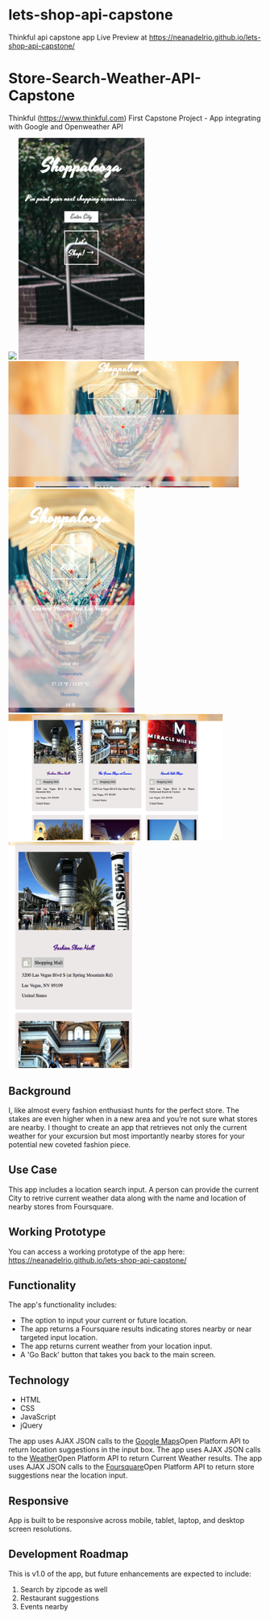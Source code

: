 # lets-shop-api-capstone
Thinkful api capstone app 
Live Preview at https://neanadelrio.github.io/lets-shop-api-capstone/


# Store-Search-Weather-API-Capstone
Thinkful (https://www.thinkful.com) First Capstone Project - App integrating with Google and Openweather API

<img src="ScreenShots/Screen%20Shot%202018-03-12%20at%209.32.36%20PM.png" height="250">

<img src="ScreenShots/Screen%20Shot%20Landing%20Page%20sm%202018-03-18%20at%204.25.02%20PM.png" width="250">

<img src="ScreenShots/Screen%20Shot%20next%20page%20fs%202018-03-18%20at%204.25.31%20PM.png" height="250">

<img src="ScreenShots/Screen%20Shot%20next%20page%20sm%202018-03-18%20at%204.26.03%20PM.png" width="250">

<img src="ScreenShots/Screen%20Shot%20results%20fs%202018-03-18%20at%204.25.46%20PM.png" height="250">

<img src="ScreenShots/Screen%20Shot%20results%20sm%202018-03-18%20at%204.26.17%20PM.png" width="250">


## Background
I, like almost every fashion enthusiast hunts for the perfect store.  The stakes are even higher when in a new area and you’re not sure what stores are nearby.  I thought to create an app that retrieves not only the current weather for your excursion but most importantly nearby stores for your potential new coveted fashion piece.  

## Use Case
This app includes a location search input. A person can provide the current City to retrive current weather data along with the name and location of nearby stores from Foursquare.

## Working Prototype
You can access a working prototype of the app here: https://neanadelrio.github.io/lets-shop-api-capstone/

## Functionality
The app's functionality includes:
* The option to input your current or future location.
* The app returns a Foursquare results indicating stores nearby or near targeted input location.
* The app returns current weather from your location input.
* A 'Go Back' button that takes you back to the main screen.

## Technology
* HTML
* CSS
* JavaScript
* jQuery

The app uses AJAX JSON calls to the <a href="https://maps.googleapis.com/maps">Google Maps</a>Open Platform API to return location suggestions in the input box.
The app uses AJAX JSON calls to the <a href="https://api.openweathermap.org/data">Weather</a>Open Platform API to return Current Weather results.
The app uses AJAX JSON calls to the <a href="https://api.foursquare.com/v2/venues/explore">Foursquare</a>Open Platform API to return store suggestions near the location input.


## Responsive
App is built to be responsive across mobile, tablet, laptop, and desktop screen resolutions.

## Development Roadmap
This is v1.0 of the app, but future enhancements are expected to include:
1) Search by zipcode as well
2) Restaurant suggestions 
3) Events nearby 
